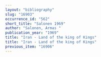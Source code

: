 ```yaml
---
layout: "bibliography"
slug: "16903"
occurrence_id: "562"
short_title: "Salonen 1969"
author: "Salonen, Armas "
publication_year: "1969"
title: "Iran - Land of the king of Kings"
title: "Iran - Land of the king of Kings"
previous_item: "16906"
---
```

